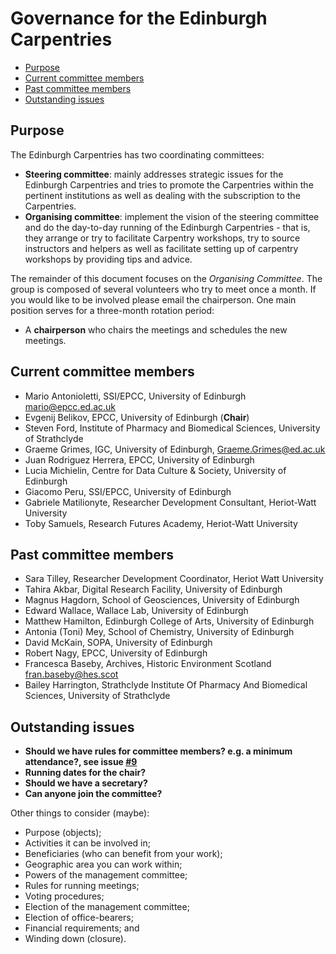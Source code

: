 # Governance for the Edinburgh Carpentries

* [Purpose](#purpose)
* [Current committee members](#current-committee-members)
* [Past committee members](#past-committee-members)
* [Outstanding issues](#outstanding-issues)


## Purpose

The Edinburgh Carpentries has two coordinating committees:

* **Steering committee**: mainly addresses strategic issues for the Edinburgh Carpentries and tries to promote the Carpentries within the pertinent institutions as well as dealing with the subscription to the Carpentries.
* **Organising committee**: implement the vision of the steering committee and do the day-to-day running of the Edinburgh Carpentries - that is, they arrange or try to facilitate Carpentry workshops, try to source instructors and helpers as well as facilitate setting up of carpentry workshops by providing tips and advice.

The remainder of this document focuses on the *Organising Committee*. The group is composed of several volunteers who try to meet once a month. If you would like to be involved please email the chairperson. One main position serves for a three-month rotation period:

* A **chairperson** who chairs the meetings and schedules the new meetings. 

## Current committee members

* Mario Antonioletti, SSI/EPCC, University of Edinburgh mario@epcc.ed.ac.uk
* Evgenij Belikov, EPCC, University of Edinburgh  (**Chair**)
* Steven Ford, Institute of Pharmacy and Biomedical Sciences, University of Strathclyde 
* Graeme Grimes, IGC, University of Edinburgh, Graeme.Grimes@ed.ac.uk
* Juan Rodriguez Herrera, EPCC, University of Edinburgh
* Lucia Michielin, Centre for Data Culture & Society, University of Edinburgh
* Giacomo Peru, SSI/EPCC, University of Edinburgh
* Gabriele Matilionyte, Researcher Development Consultant, Heriot-Watt University
* Toby Samuels, Research Futures Academy, Heriot-Watt University

## Past committee members
* Sara Tilley, Researcher Development Coordinator, Heriot Watt University
* Tahira Akbar, Digital Research Facility, University of Edinburgh
* Magnus Hagdorn, School of Geosciences, University of Edinburgh
* Edward Wallace, Wallace Lab, University of Edinburgh
* Matthew Hamilton, Edinburgh College of Arts, University of Edinburgh
* Antonia (Toni) Mey, School of Chemistry, University of Edinburgh
* David McKain, SOPA, University of Edinburgh
* Robert Nagy, EPCC, University of Edinburgh
* Francesca Baseby, Archives, Historic Environment Scotland fran.baseby@hes.scot
* Bailey Harrington, Strathclyde Institute Of Pharmacy And Biomedical Sciences, University of Strathclyde


## Outstanding issues

* **Should we have rules for committee members? e.g. a minimum attendance?, see issue [#9](https://github.com/edcarp/organising-committee/issues/9)**
* **Running dates for the chair?**
* **Should we have a secretary?**
* **Can anyone join the committee?**

Other things to consider (maybe):

- Purpose (objects);
- Activities it can be involved in;
- Beneficiaries (who can benefit from your work);
- Geographic area you can work within;
- Powers of the management committee;
- Rules for running meetings;
- Voting procedures;
- Election of the management committee;
- Election of office-bearers;
- Financial requirements; and
- Winding down (closure).

